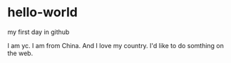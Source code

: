 # hello-world
my first day in github

I am yc. I am from China. And I love my country. I'd like to
do somthing on the web.

